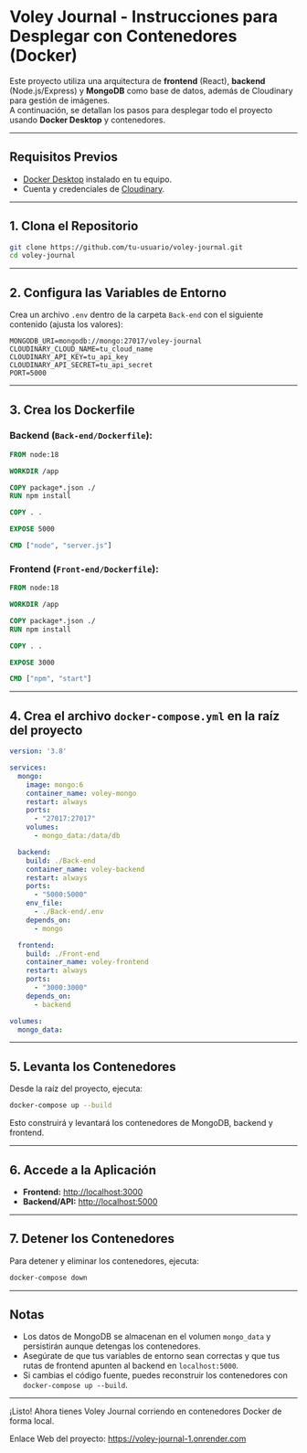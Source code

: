 # Voley Journal - Instrucciones para Desplegar con Contenedores (Docker)

Este proyecto utiliza una arquitectura de **frontend** (React), **backend** (Node.js/Express) y **MongoDB** como base de datos, además de Cloudinary para gestión de imágenes.  
A continuación, se detallan los pasos para desplegar todo el proyecto usando **Docker Desktop** y contenedores.

---

## Requisitos Previos

- [Docker Desktop](https://www.docker.com/products/docker-desktop/) instalado en tu equipo.
- Cuenta y credenciales de [Cloudinary](https://cloudinary.com/).

---

## 1. Clona el Repositorio

```sh
git clone https://github.com/tu-usuario/voley-journal.git
cd voley-journal
```

---

## 2. Configura las Variables de Entorno

Crea un archivo `.env` dentro de la carpeta `Back-end` con el siguiente contenido (ajusta los valores):

```
MONGODB_URI=mongodb://mongo:27017/voley-journal
CLOUDINARY_CLOUD_NAME=tu_cloud_name
CLOUDINARY_API_KEY=tu_api_key
CLOUDINARY_API_SECRET=tu_api_secret
PORT=5000
```

---

## 3. Crea los Dockerfile

### Backend (`Back-end/Dockerfile`):

```dockerfile
FROM node:18

WORKDIR /app

COPY package*.json ./
RUN npm install

COPY . .

EXPOSE 5000

CMD ["node", "server.js"]
```

### Frontend (`Front-end/Dockerfile`):

```dockerfile
FROM node:18

WORKDIR /app

COPY package*.json ./
RUN npm install

COPY . .

EXPOSE 3000

CMD ["npm", "start"]
```

---

## 4. Crea el archivo `docker-compose.yml` en la raíz del proyecto

```yaml
version: '3.8'

services:
  mongo:
    image: mongo:6
    container_name: voley-mongo
    restart: always
    ports:
      - "27017:27017"
    volumes:
      - mongo_data:/data/db

  backend:
    build: ./Back-end
    container_name: voley-backend
    restart: always
    ports:
      - "5000:5000"
    env_file:
      - ./Back-end/.env
    depends_on:
      - mongo

  frontend:
    build: ./Front-end
    container_name: voley-frontend
    restart: always
    ports:
      - "3000:3000"
    depends_on:
      - backend

volumes:
  mongo_data:
```

---

## 5. Levanta los Contenedores

Desde la raíz del proyecto, ejecuta:

```sh
docker-compose up --build
```

Esto construirá y levantará los contenedores de MongoDB, backend y frontend.

---

## 6. Accede a la Aplicación

- **Frontend:** [http://localhost:3000](http://localhost:3000)
- **Backend/API:** [http://localhost:5000](http://localhost:5000)

---

## 7. Detener los Contenedores

Para detener y eliminar los contenedores, ejecuta:

```sh
docker-compose down
```

---

## Notas

- Los datos de MongoDB se almacenan en el volumen `mongo_data` y persistirán aunque detengas los contenedores.
- Asegúrate de que tus variables de entorno sean correctas y que tus rutas de frontend apunten al backend en `localhost:5000`.
- Si cambias el código fuente, puedes reconstruir los contenedores con `docker-compose up --build`.

---

¡Listo! Ahora tienes Voley Journal corriendo en contenedores Docker de forma local.

Enlace Web del proyecto: https://voley-journal-1.onrender.com
